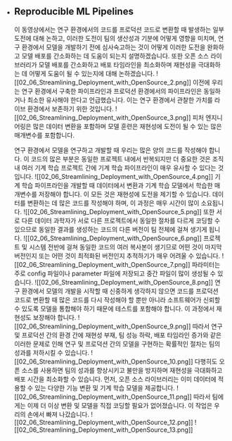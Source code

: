 - ## Reproducible ML Pipelines
	이 동영상에서는 연구 환경에서의 코드를 프로덕션 코드로 변환할 때 발생하는 일부 도전에 대해 논하고, 이러한 도전이 팀의 생산성과 기분에 어떻게 영향을 미치며, 연구 환경에서 모델을 개발하기 전에 심사숙고하는 것이 어떻게 이러한 도전을 완화하고 모델 배포를 간소화하는 데 도움이 되는지 설명하겠습니다. 또한 오픈 소스 라이브러리가 모델 배포를 간소화하고 배포 타임라인을 최소화하며 재현성을 극대화하는 데 어떻게 도움이 될 수 있는지에 대해 논하겠습니다.
	![[02_06_Streamlining_Deployment_with_OpenSource_2.png]]
	이전에 우리는 연구 환경에서 구축한 파이프라인과 프로덕션 환경에서의 파이프라인은 동일하거나 최소한 유사해야 한다고 언급했습니다. 이는 연구 환경에서 관찰한 가치를 라이브 환경에서 보존하기 위한 것입니다.
	![[02_06_Streamlining_Deployment_with_OpenSource_3.png]]
	피처 엔지니어링은 많은 데이터 변환을 포함하며 모델 훈련은 재현성에 도전이 될 수 있는 많은 매개변수를 포함합니다. 
	
	연구 환경에서 모델을 연구하고 개발할 때 우리는 많은 양의 코드를 작성해야 합니다. 이 코드의 많은 부분은 동일한 프로젝트 내에서 반복되지만 더 중요한 것은 조직 내 여러 기계 학습 프로젝트 간에 기계 학습 파이프라인이 매우 유사할 수 있다는 것입니다.
	![[02_06_Streamlining_Deployment_with_OpenSource_4.png]]
	기계 학습 파이프라인을 개발할 때 데이터에서 변환과 기계 학습 모델에서 학습한 매개변수를 저장해야 합니다. 이 모든 것은 재현성에 도전을 제기할 수 있습니다. 데이터를 변환하는 데 많은 코드를 작성해야 하며, 이 과정은 매우 시간이 많이 소요됩니다. 
	![[02_06_Streamlining_Deployment_with_OpenSource_5.png]]
	또한 서로 다른 데이터 과학자가 서로 다른 프로젝트에서 동일한 절차를 다르게 코딩할 수 있으므로 동일한 결과를 생성하는 코드의 다른 버전이 팀 전체에 걸쳐 생기게 됩니다.
	![[02_06_Streamlining_Deployment_with_OpenSource_6.png]]
	프로젝트 및 시스템 전반에 걸쳐 동일한 코드의 여러 복사본이 생기므로 어떤 것이 마지막 버전인지 또는 어떤 것이 최적화된 버전인지 추적하기가 매우 어려울 수 있습니다. 
	![[02_06_Streamlining_Deployment_with_OpenSource_7.png]]
	파라미터는 주로 config 파일이나 parameter 파일에 저장되고 중간 파일이 많이 생성될 수 있습니다.
	![[02_06_Streamlining_Deployment_with_OpenSource_8.png]]
	연구 환경에서 모델의 개발을 시작할 때 신중하게 생각하지 않으면 코드를 프로덕션 코드로 변환할 때 많은 코드를 다시 작성해야 할 뿐만 아니라 소프트웨어가 신뢰할 수 있도록 모델을 통합해야 하기 때문에 테스트를 포함해야 합니다. 이 과정에서 재현성도 보장해야 합니다.
	![[02_06_Streamlining_Deployment_with_OpenSource_9.png]]
	따라서 연구 및 프로덕션 간의 환경 간에 재현성 부재, 팀 성능 하락, 배포 타임라인 증가와 같은 이러한 문제로 인해 연구 및 프로덕션 간의 모델을 구현하는 확률적인 절차는 팀의 성과를 저하시킬 수 있습니다.
	![[02_06_Streamlining_Deployment_with_OpenSource_10.png]]
	다행히도 오픈 소스를 사용하면 팀의 성과를 향상시키고 불만을 방지하며 재현성을 극대화하고 배포 시간을 최소화할 수 있습니다. 먼저, 오픈 소스 라이브러리는 이미 데이터에 적용할 수 있는 다양한 기능 변환 및 기계 학습 모델을 제공합니다. 
	![[02_06_Streamlining_Deployment_with_OpenSource_11.png]]
	따라서 팀에게는 이제 더 이상 변환 및 모델을 직접 코딩할 필요가 없어졌습니다. 이 작업은 우리의 손에서 빠져 나갔습니다.
	![[02_06_Streamlining_Deployment_with_OpenSource_12.png]]
	![[02_06_Streamlining_Deployment_with_OpenSource_13.png]]
	